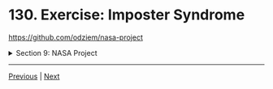 # 130. Exercise: Imposter Syndrome

https://github.com/odziem/nasa-project

<details>
  <summary> Section 9: NASA Project </summary>

  - [Codebase: nasa-project](../src/9_nasa-project)

</details>



---

[Previous](./129_Updating-Our-Architecture-Diagram.md) | [Next]()